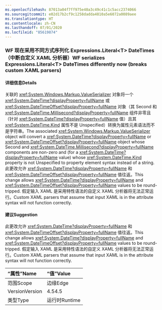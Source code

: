 ```yaml
---
ms.openlocfilehash: 87013a04f7ff975e40a3c49c41c1c5acc2374066
ms.sourcegitcommit: e02d17b2cf9c1258dadda4810a5e6072a0089aee
ms.translationtype: HT
ms.contentlocale: zh-CN
ms.lasthandoff: 07/01/2020
ms.locfileid: "85619874"
---
```

### <a name="wf-serializes-expressionsliterallttgt-datetimes-differently-now-breaks-custom-xaml-parsers"></a><span data-ttu-id="eec95-101">WF 现在采用不同方式序列化 Expressions.Literal&lt;T&gt; DateTimes（中断自定义 XAML 分析器）</span><span class="sxs-lookup"><span data-stu-id="eec95-101">WF serializes Expressions.Literal&lt;T&gt; DateTimes differently now (breaks custom XAML parsers)</span></span>

#### <a name="details"></a><span data-ttu-id="eec95-102">详细信息</span><span class="sxs-lookup"><span data-stu-id="eec95-102">Details</span></span>

<span data-ttu-id="eec95-103">关联的 <xref:System.Windows.Markup.ValueSerializer> 对象将一个 <xref:System.DateTime?displayProperty=fullName> 或 <xref:System.DateTimeOffset?displayProperty=fullName> 对象（其 Second 和 <xref:System.DateTime.Millisecond?displayProperty=fullName> 组件非零且（针对 <xref:System.DateTime?displayProperty=fullName> 值）且其 <xref:System.DateTime.Kind> 属性不是 Unspecified）转换为属性元素语法而不是字符串。</span><span class="sxs-lookup"><span data-stu-id="eec95-103">The associated <xref:System.Windows.Markup.ValueSerializer> object will convert a <xref:System.DateTime?displayProperty=fullName> or <xref:System.DateTimeOffset?displayProperty=fullName> object whose Second and <xref:System.DateTime.Millisecond?displayProperty=fullName> components are non-zero and (for a <xref:System.DateTime?displayProperty=fullName> value) whose <xref:System.DateTime.Kind> property is not Unspecified to property element syntax instead of a string.</span></span> <span data-ttu-id="eec95-104">此更改允许 <xref:System.DateTime?displayProperty=fullName> 和 <xref:System.DateTimeOffset?displayProperty=fullName> 值往返。</span><span class="sxs-lookup"><span data-stu-id="eec95-104">This change allows <xref:System.DateTime?displayProperty=fullName> and <xref:System.DateTimeOffset?displayProperty=fullName> values to be round-tripped.</span></span> <span data-ttu-id="eec95-105">假定输入 XAML 是采用特性语法的自定义 XAML 分析器将无法正常运行。</span><span class="sxs-lookup"><span data-stu-id="eec95-105">Custom XAML parsers that assume that input XAML is in the attribute syntax will not function correctly.</span></span>

#### <a name="suggestion"></a><span data-ttu-id="eec95-106">建议</span><span class="sxs-lookup"><span data-stu-id="eec95-106">Suggestion</span></span>

<span data-ttu-id="eec95-107">此更改允许 <xref:System.DateTime?displayProperty=fullName> 和 <xref:System.DateTimeOffset?displayProperty=fullName> 值往返。</span><span class="sxs-lookup"><span data-stu-id="eec95-107">This change allows <xref:System.DateTime?displayProperty=fullName> and <xref:System.DateTimeOffset?displayProperty=fullName> values to be round-tripped.</span></span> <span data-ttu-id="eec95-108">假定输入 XAML 是采用特性语法的自定义 XAML 分析器将无法正常运行。</span><span class="sxs-lookup"><span data-stu-id="eec95-108">Custom XAML parsers that assume that input XAML is in the attribute syntax will not function correctly.</span></span>

| <span data-ttu-id="eec95-109">“属性”</span><span class="sxs-lookup"><span data-stu-id="eec95-109">Name</span></span>    | <span data-ttu-id="eec95-110">“值”</span><span class="sxs-lookup"><span data-stu-id="eec95-110">Value</span></span>       |
|:--------|:------------|
| <span data-ttu-id="eec95-111">范围</span><span class="sxs-lookup"><span data-stu-id="eec95-111">Scope</span></span>   |<span data-ttu-id="eec95-112">边缘</span><span class="sxs-lookup"><span data-stu-id="eec95-112">Edge</span></span>|
|<span data-ttu-id="eec95-113">Version</span><span class="sxs-lookup"><span data-stu-id="eec95-113">Version</span></span>|<span data-ttu-id="eec95-114">4.5</span><span class="sxs-lookup"><span data-stu-id="eec95-114">4.5</span></span>|
|<span data-ttu-id="eec95-115">类型</span><span class="sxs-lookup"><span data-stu-id="eec95-115">Type</span></span>|<span data-ttu-id="eec95-116">运行时</span><span class="sxs-lookup"><span data-stu-id="eec95-116">Runtime</span></span>|

